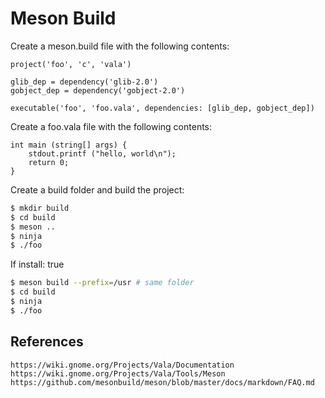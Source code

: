 # Meson Build

Create a meson.build file with the following contents:

```meson
project('foo', 'c', 'vala')

glib_dep = dependency('glib-2.0')
gobject_dep = dependency('gobject-2.0')

executable('foo', 'foo.vala', dependencies: [glib_dep, gobject_dep])
```

Create a foo.vala file with the following contents:

```vala
int main (string[] args) {
    stdout.printf ("hello, world\n");
    return 0;
}
```

Create a build folder and build the project:

```bash
$ mkdir build
$ cd build
$ meson ..
$ ninja
$ ./foo
```

If install: true

```bash
$ meson build --prefix=/usr # same folder
$ cd build
$ ninja
$ ./foo
```

## References

```
https://wiki.gnome.org/Projects/Vala/Documentation
https://wiki.gnome.org/Projects/Vala/Tools/Meson
https://github.com/mesonbuild/meson/blob/master/docs/markdown/FAQ.md
```